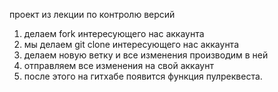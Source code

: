проект из лекции по контролю версий

1. делаем fork интересующего нас аккаунта
2. мы делаем git clone интересующего нас аккаунта
3. делаем новую ветку и все изменения производим в ней
4. отправляем все изменения на свой аккаунт
5. после этого на гитхабе появится функция пулреквеста.
